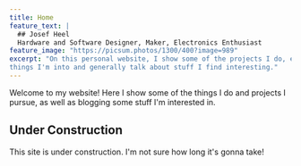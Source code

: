 ```yaml
---
title: Home
feature_text: |
  ## Josef Heel
  Hardware and Software Designer, Maker, Electronics Enthusiast
feature_image: "https://picsum.photos/1300/400?image=989"
excerpt: "On this personal website, I show some of the projects I do, explain
things I'm into and generally talk about stuff I find interesting."
---
```


Welcome to my website! Here I show some of the things I do and projects I
pursue, as well as blogging some stuff I'm interested in.

## Under Construction

This site is under construction. I'm not sure how long it's gonna take!
